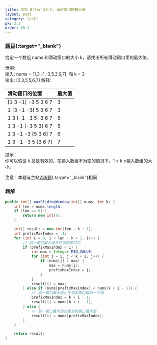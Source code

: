```yaml
---
title: 剑指 Offer 59-I. 滑动窗口的最大值
layout: post
category: lcof1
pk: 2.2
order: 59.1
---
```


### [题目](https://leetcode-cn.com/problems/hua-dong-chuang-kou-de-zui-da-zhi-lcof/){:target="_blank"}

给定一个数组 nums 和滑动窗口的大小 k，请找出所有滑动窗口里的最大值。

示例:  
输入: nums = [1,3,-1,-3,5,3,6,7], 和 k = 3  
输出: [3,3,5,5,6,7]
解释:

|滑动窗口的位置|                最大值|
|:---|:---|
|[1  3  -1] -3  5  3  6  7  |     3|
|1 [3  -1  -3] 5  3  6  7       |3|
|1  3 [-1  -3  5] 3  6  7       |5|
|1  3  -1 [-3  5  3] 6  7       |5|
|1  3  -1  -3 [5  3  6] 7       |6|
|1  3  -1  -3  5 [3  6  7]      |7|


提示：  
你可以假设 k 总是有效的，在输入数组不为空的情况下，1 ≤ k ≤输入数组的大小。

注意：本题与主站[239题](https://leetcode-cn.com/problems/sliding-window-maximum/){:target="_blank"}相同

### 题解

```java
public int[] maxSlidingWindow(int[] nums, int k) {
    int len = nums.length;
    if (len == 0) {
        return new int[0];
    }

    int[] result = new int[len - k + 1];
    int prefixMaxIndex = -1;
    for (int i = 0; i < len - k + 1; i++) {
        // 前一窗口最大值不在当前窗口内
        if (prefixMaxIndex < i) {
            int max = Integer.MIN_VALUE;
            for (int j = i; j < k + i; j++) {
                if (nums[j] > max) {
                    max = nums[j];
                    prefixMaxIndex = j;
                }
            }
            result[i] = max;
        } else if (nums[prefixMaxIndex] < nums[k + i - 1]) {
            // 前一窗口最大值小于当前窗口最后一个值
            prefixMaxIndex = k + i - 1;
            result[i] = nums[k + i - 1];
        } else {
            // 前一窗口最大值也是当前窗口最大值
            result[i] = nums[prefixMaxIndex];
        }
    }

    return result;
}
```
